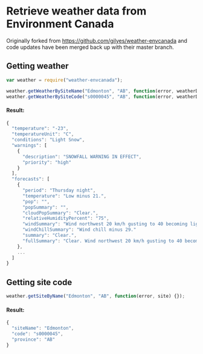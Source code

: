 # Retrieve weather data from Environment Canada #

Originally forked from https://github.com/gilyes/weather-envcanada and code updates have been merged back up with their master branch.

## Getting weather ##

```javascript
var weather = require("weather-envcanada");

weather.getWeatherBySiteName("Edmonton", "AB", function(error, weatherData) {});
weather.getWeatherBySiteCode("s0000045", "AB", function(error, weatherData) {});
```

#### Result: ####

```javascript
{
  "temperature": "-23",
  "temperatureUnit": "C",
  "conditions": "Light Snow",
  "warnings": [
    {
      "description": "SNOWFALL WARNING IN EFFECT",
      "priority": "high"
    }
  ],
  "forecasts": [
    {
      "period": "Thursday night",
      "temperature": "Low minus 21.",
      "pop": "",
      "popSummary": "",
      "cloudPopSummary": "Clear.",
      "relativeHumidityPercent": "75",
      "windSummary": "Wind northwest 20 km/h gusting to 40 becoming light this evening.",
      "windChillSummary": "Wind chill minus 29."
      "summary": "Clear.",
      "fullSummary": "Clear. Wind northwest 20 km/h gusting to 40 becoming light this evening. Low minus 21. Wind\r\n                chill minus 29.\r\n            ",
    },
    ...
  ]
}
```

## Getting site code ##

```javascript
weather.getSiteByName("Edmonton", "AB", function(error, site) {});
```

#### Result: ####

```javascript
{
  "siteName": "Edmonton",
  "code": "s0000045",
  "province": "AB" 
}
```
